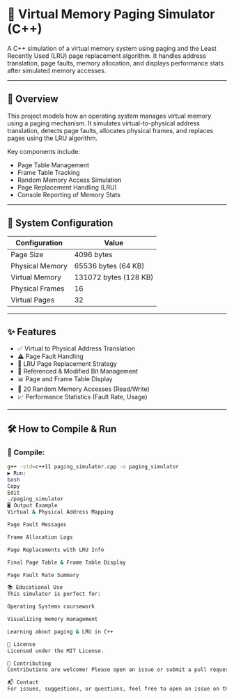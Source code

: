
# 🧠 Virtual Memory Paging Simulator (C++)

A C++ simulation of a virtual memory system using paging and the Least Recently Used (LRU) page replacement algorithm. It handles address translation, page faults, memory allocation, and displays performance stats after simulated memory accesses.

---

## 📘 Overview

This project models how an operating system manages virtual memory using a paging mechanism. It simulates virtual-to-physical address translation, detects page faults, allocates physical frames, and replaces pages using the LRU algorithm.

Key components include:
- Page Table Management
- Frame Table Tracking
- Random Memory Access Simulation
- Page Replacement Handling (LRU)
- Console Reporting of Memory Stats

---

## 📐 System Configuration

| Configuration         | Value          |
|----------------------|----------------|
| Page Size            | 4096 bytes     |
| Physical Memory      | 65536 bytes (64 KB) |
| Virtual Memory       | 131072 bytes (128 KB) |
| Physical Frames      | 16             |
| Virtual Pages        | 32             |

---

## ✨ Features

- ✅ Virtual to Physical Address Translation
- ⚠️ Page Fault Handling
- 🔄 LRU Page Replacement Strategy
- 📌 Referenced & Modified Bit Management
- 📊 Page and Frame Table Display
- 🧪 20 Random Memory Accesses (Read/Write)
- 📈 Performance Statistics (Fault Rate, Usage)

---

## 🛠️ How to Compile & Run

### 🔧 Compile:
```bash
g++ -std=c++11 paging_simulator.cpp -o paging_simulator
▶️ Run:
bash
Copy
Edit
./paging_simulator
🖥️ Output Example
Virtual & Physical Address Mapping

Page Fault Messages

Frame Allocation Logs

Page Replacements with LRU Info

Final Page Table & Frame Table Display

Page Fault Rate Summary

📚 Educational Use
This simulator is perfect for:

Operating Systems coursework

Visualizing memory management

Learning about paging & LRU in C++

📄 License
Licensed under the MIT License.

🤝 Contributing
Contributions are welcome! Please open an issue or submit a pull request for improvements or feature ideas.

📬 Contact
For issues, suggestions, or questions, feel free to open an issue on the GitHub repository.

